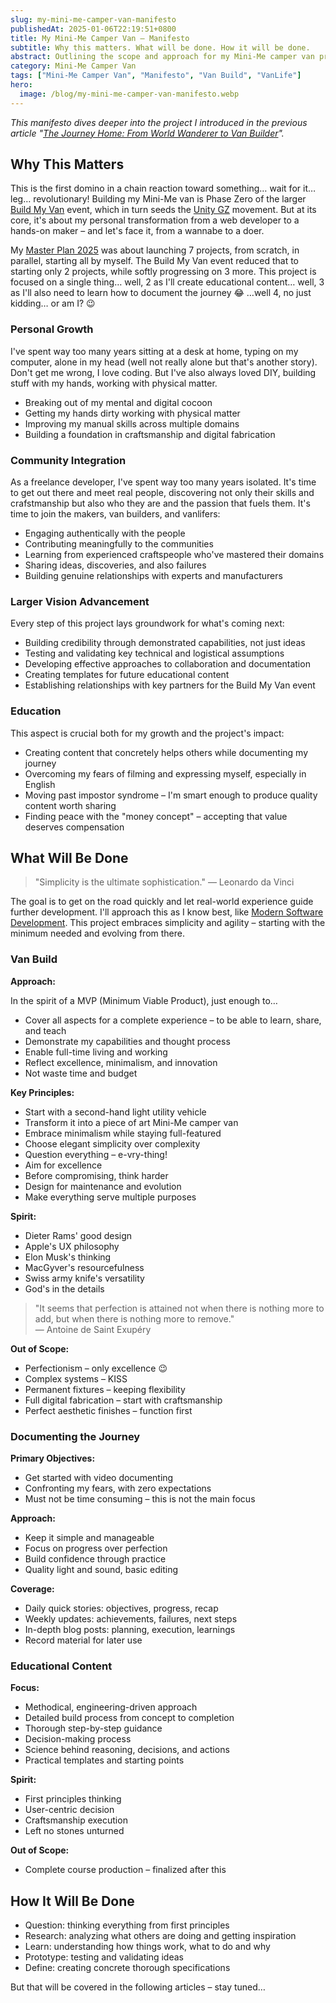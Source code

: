 ```yaml
---
slug: my-mini-me-camper-van-manifesto
publishedAt: 2025-01-06T22:19:51+0800
title: My Mini-Me Camper Van – Manifesto
subtitle: Why this matters. What will be done. How it will be done.
abstract: Outlining the scope and approach for my Mini-Me camper van project – the first step toward something bigger, starting with personal transformation.
category: Mini-Me Camper Van
tags: ["Mini-Me Camper Van", "Manifesto", "Van Build", "VanLife"]
hero:
  image: /blog/my-mini-me-camper-van-manifesto.webp
---
```



*This manifesto dives deeper into the project I introduced in the previous article "[The Journey Home: From World Wanderer to Van Builder](my-mini-me-camper-van)".*


## Why This Matters

This is the first domino in a chain reaction toward something… wait for it… leg… revolutionary! Building my Mini-Me van is Phase Zero of the larger [Build My Van](https://unitygz.com/blog/build-my-van-manifesto) event, which in turn seeds the [Unity GZ](https://unitygz.com/) movement. But at its core, it's about my personal transformation from a web developer to a hands-on maker – and let's face it, from a wannabe to a doer.

My [Master Plan 2025](master-plan-2025) was about launching 7 projects, from scratch, in parallel, starting all by myself. The Build My Van event reduced that to starting only 2 projects, while softly progressing on 3 more. This project is focused on a single thing… well, 2 as I'll create educational content… well, 3 as I'll also need to learn how to document the journey 😂 …well 4, no just kidding… or am I? 😉


### Personal Growth

I've spent way too many years sitting at a desk at home, typing on my computer, alone in my head (well not really alone but that's another story). Don't get me wrong, I love coding. But I've also always loved DIY, building stuff with my hands, working with physical matter.

- Breaking out of my mental and digital cocoon
- Getting my hands dirty working with physical matter
- Improving my manual skills across multiple domains
- Building a foundation in craftsmanship and digital fabrication


### Community Integration

As a freelance developer, I've spent way too many years isolated. It's time to get out there and meet real people, discovering not only their skills and crafstmanship but also who they are and the passion that fuels them. It's time to join the makers, van builders, and vanlifers:

- Engaging authentically with the people
- Contributing meaningfully to the communities
- Learning from experienced craftspeople who've mastered their domains
- Sharing ideas, discoveries, and also failures
- Building genuine relationships with experts and manufacturers


### Larger Vision Advancement

Every step of this project lays groundwork for what's coming next:

- Building credibility through demonstrated capabilities, not just ideas
- Testing and validating key technical and logistical assumptions
- Developing effective approaches to collaboration and documentation
- Creating templates for future educational content
- Establishing relationships with key partners for the Build My Van event


### Education

This aspect is crucial both for my growth and the project's impact:

- Creating content that concretely helps others while documenting my journey
- Overcoming my fears of filming and expressing myself, especially in English
- Moving past impostor syndrome – I'm smart enough to produce quality content worth sharing
- Finding peace with the "money concept" – accepting that value deserves compensation


## What Will Be Done

> "Simplicity is the ultimate sophistication." — Leonardo da Vinci


The goal is to get on the road quickly and let real-world experience guide further development.
I'll approach this as I know best, like [Modern Software Development](modern-software-development).
This project embraces simplicity and agility – starting with the minimum needed and evolving from there.


### Van Build

**Approach:**

In the spirit of a MVP (Minimum Viable Product), just enough to…

- Cover all aspects for a complete experience – to be able to learn, share, and teach
- Demonstrate my capabilities and thought process
- Enable full-time living and working
- Reflect excellence, minimalism, and innovation
- Not waste time and budget

**Key Principles:**

- Start with a second-hand light utility vehicle
- Transform it into a piece of art Mini-Me camper van
- Embrace minimalism while staying full-featured
- Choose elegant simplicity over complexity
- Question everything – e-vry-thing!
- Aim for excellence
- Before compromising, think harder
- Design for maintenance and evolution
- Make everything serve multiple purposes

**Spirit:**

- Dieter Rams' good design
- Apple's UX philosophy
- Elon Musk's thinking
- MacGyver's resourcefulness
- Swiss army knife's versatility
- God's in the details

> "It seems that perfection is attained not when there is nothing more to add, but when there is nothing more to remove." — Antoine de Saint Exupéry


**Out of Scope:**

- Perfectionism – only excellence 😉
- Complex systems – KISS
- Permanent fixtures – keeping flexibility
- Full digital fabrication – start with craftsmanship
- Perfect aesthetic finishes – function first


### Documenting the Journey

**Primary Objectives:**

- Get started with video documenting
- Confronting my fears, with zero expectations
- Must not be time consuming – this is not the main focus

**Approach:**

- Keep it simple and manageable
- Focus on progress over perfection
- Build confidence through practice
- Quality light and sound, basic editing

**Coverage:**

- Daily quick stories: objectives, progress, recap
- Weekly updates: achievements, failures, next steps
- In-depth blog posts: planning, execution, learnings
- Record material for later use


### Educational Content

**Focus:**

- Methodical, engineering-driven approach
- Detailed build process from concept to completion
- Thorough step-by-step guidance
- Decision-making process
- Science behind reasoning, decisions, and actions
- Practical templates and starting points

**Spirit:**

- First principles thinking
- User-centric decision
- Craftsmanship execution
- Left no stones unturned

**Out of Scope:**

- Complete course production – finalized after this


## How It Will Be Done

- Question: thinking everything from first principles
- Research: analyzing what others are doing and getting inspiration
- Learn: understanding how things work, what to do and why
- Prototype: testing and validating ideas
- Define: creating concrete thorough specifications

But that will be covered in the following articles – stay tuned…
